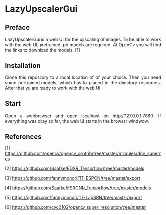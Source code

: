 # LazyUpscalerGui

## Preface

<p align="justify">LazyUpscalerGui is a web UI for the upscaling of images. To be able to work with the web UI, pretrained .pb models are required. At OpenCv you will find the links to download the models. [1]</p>

## Installation

<p align="justify">Clone this repository to a local location of of your choice. Then you need some pertrained models, which has to placed in the directory resources. After that yu are ready to work with the web UI.</p>

## Start

<p align="justify">Open a webbrowser and open localhost on http://127.0.0.1:7860. If everything was okay so far, the web UI starts in the browser windwow.</p>

## References

[1] https://github.com/opencv/opencv_contrib/tree/master/modules/dnn_superres

[2] https://github.com/Saafke/EDSR_Tensorflow/tree/master/models

[3] https://github.com/fannymonori/TF-ESPCN/tree/master/export

[4] https://github.com/Saafke/FSRCNN_Tensorflow/tree/master/models

[5] https://github.com/fannymonori/TF-LapSRN/tree/master/export

[6] https://github.com/cyc0102/opencv_super_resolution/tree/master
